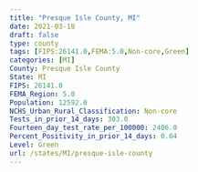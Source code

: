 ```yaml
---
title: "Presque Isle County, MI"
date: 2021-03-18
draft: false
type: county
tags: [FIPS:26141.0,FEMA:5.0,Non-core,Green]
categories: [MI]
County: Presque Isle County
State: MI
FIPS: 26141.0
FEMA_Region: 5.0
Population: 12592.0
NCHS_Urban_Rural_Classification: Non-core
Tests_in_prior_14_days: 303.0
Fourteen_day_test_rate_per_100000: 2406.0
Percent_Positivity_in_prior_14_days: 0.04
Level: Green
url: /states/MI/presque-isle-county
---
```



